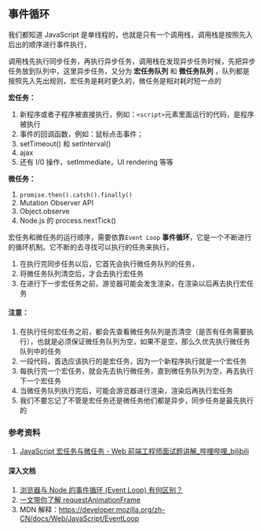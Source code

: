 ## 事件循环

我们都知道 JavaScript 是单线程的，也就是只有一个调用栈，调用栈是按照先入后出的顺序进行事件执行，

调用栈先执行同步任务，再执行异步任务，调用栈在发现异步任务时候，先把异步任务放到队列中，这里异步任务，又分为 **宏任务队列** 和 **微任务队列** ，队列都是按照先入先出规则，宏任务是耗时更久的，微任务是相对耗时短一点的

**宏任务：**

1. 新程序或者子程序被直接执行，例如：`<script>`元素里面运行的代码，是程序被执行
2. 事件的回调函数，例如：鼠标点击事件；
3. setTimeout() 和 setInterval()
4. ajax
5. 还有 I/0 操作，setImmediate，UI rendering 等等

**微任务：**

1. `promise.then().catch().finally()`
2. Mutation Observer API
3. Object.observe
4. Node.js 的 process.nextTick()

宏任务和微任务的运行顺序，需要依靠`Event Loop` **事件循环**，它是一个不断进行的循环机制。它不断的去寻找可以执行的任务来执行，

1. 在执行完同步任务以后，它首先会执行微任务队列的任务，
2. 将微任务队列清空后，才会去执行宏任务
3. 在进行下一步宏任务之前，游览器可能会发生渲染，在渲染以后再去执行宏任务

#### 注意：

1. 在执行任何宏任务之前，都会先查看微任务队列是否清空（是否有任务需要执行），也就是必须保证微任务队列为空，如果不是空，那么久优先执行微任务队列中的任务
2. 一段代码，首选应该执行的是宏任务，因为一个新程序执行就是一个宏任务
3. 每执行完一个宏任务，就会先去执行微任务，直到微任务队列为空，再去执行下一个宏任务
4. 当微任务队列执行完后，可能会游览器进行渲染，渲染后再执行宏任务
5. 我们不要忘记了不管是宏任务还是微任务他们都是异步，同步任务是最先执行的

### 参考资料

1. [JavaScript 宏任务与微任务 - Web 前端工程师面试题讲解\_哔哩哔哩\_bilibili](https://www.bilibili.com/video/BV1eQ4y1d7mE/?spm_id_from=333.337.search-card.all.click&vd_source=ce628a5bd43df277d141676215ef5ff3)

#### 深入文档

1. [浏览器与 Node 的事件循环 (Event Loop) 有何区别？](https://juejin.cn/post/6844903761949753352#heading-12)
2. [一文带你了解 requestAnimationFrame](https://juejin.cn/post/7082366494348148744)
3. MDN 解释：https://developer.mozilla.org/zh-CN/docs/Web/JavaScript/EventLoop
